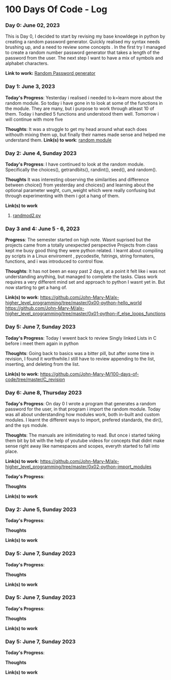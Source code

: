 # 100 Days Of Code - Log

### Day 0: June 02, 2023
This is Day 0, I decided to start by revising my base knowldege in python by
creating a random password generator.
Quickly realised my syntax needs brushing up, and a need to review some concepts
. In the first try I managed to create a random number password generator that
takes a length of the password from the user. The next step I want to have a mix
of symbols and alphabet characters.

**Link to work:** [Random Password generator](https://github.com/John-Mary-M/100-days-of-code/blob/master/passGen.py)


### Day 1: June 3, 2023

**Today's Progress**: Yesterday i realised i needed to k=learn more about the
random module. So today i have gone in to look at some of the functions in the
module. They are many, but i purpose to work through atleast 10 of them. Today i
handled 5 functions and understood them well. Tomorrow i will continue with more
five

**Thoughts**: It was a struggle to get my head around what each does withouth
mixing them up, but finally their names made sense and helped me understand them.
**Link(s) to work**: [random module](https://github.com/John-Mary-M/100-days-of-code/blob/master/randmod.py)


### Day 2: June 4, Sunday 2023

**Today's Progress**: I have continued to look at the random module.
Specifically the choices(), getrandbits(), randint(), seed(), and random().

**Thoughts** It was interesting observing the similarities and difference
between choice() from yesterday and choices() and learning about the optional
parameter weght, cum_weight which were really confusing but through
experimenting with them i got a hang of them.

**Link(s) to work**
1. [randmod2.py](https://github.com/John-Mary-M/100-days-of-code/blob/master/randmod2.py)


### Day 3 and 4: June 5 - 6, 2023

**Progress**: The semester started on high note. Wasnt suprised but the projects
came from a totally unexpected perspective
Projects from class kept me busy good thing they were python related. I learnt
about compiling py scripts in a Linux enviroment
, pycodestle, fstrings, string formaters, functions, and i was introduced to
control flow.

**Thoughts**: It has not been an easy past 2 days, at a point it felt like i was
not understanding anything, but managed to complete the tasks.
Class work requires a very different mind set and approach to python I wasnt yet
in. But now starting to get a hang of.

**Link(s) to work**: https://github.com/John-Mary-M/alx-higher_level_programming/tree/master/0x00-python-hello_world
	     	     https://github.com/John-Mary-M/alx-higher_level_programming/tree/master/0x01-python-if_else_loops_functions


### Day 5: June 7, Sunday 2023

**Today's Progress**: Today I wwent back to review Singly linked Lists in C
before i meet them again in python

**Thoughts**: Going back to basics was a bitter pill, but after some time in
revision, I found it worthwhile.I still have to review appending to the list,
inserting, and deleting from the list.

**Link(s) to work**: https://github.com/John-Mary-M/100-days-of-code/tree/master/C_revision


### Day 6: June 8, Thursday 2023

**Today's Progress**: On day 0 I wrote a program that generates a random
password for the user, in that program i import the random module. Today
was all about understanding how modules work, both in-built and custom modules.
I learnt the different ways to import, prefered standards, the dir(), and the
sys module.

**Thoughts**: The manuals are initimidating to read. But once i started taking
them bit by bit with the help of youtube videos for concepts that didnt make
sense right away like namespaces and scopes, everyth started to fall into place.

**Link(s) to work**:
https://github.com/John-Mary-M/alx-higher_level_programming/tree/master/0x02-python-import_modules



**Today's Progress**:

**Thoughts**

**Link(s) to work**

### Day 2: June 5, Sunday 2023


**Today's Progress**:

**Thoughts**

**Link(s) to work**

### Day 5: June 7, Sunday 2023


**Today's Progress**:

**Thoughts**

**Link(s) to work**

### Day 5: June 7, Sunday 2023


**Today's Progress**:

**Thoughts**

**Link(s) to work**

### Day 5: June 7, Sunday 2023


**Today's Progress**:

**Thoughts**

**Link(s) to work**

